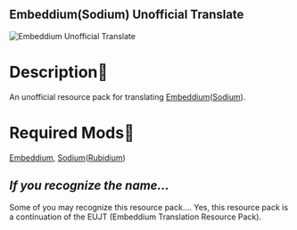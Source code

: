 ## Embeddium(Sodium) Unofficial Translate

![Embeddium Unofficial Translate](https://cdn.modrinth.com/data/cached_images/0f1213c99ad37ce9dc41b691d2bd0516f81e875b.png)

# Description📖
An unofficial resource pack for translating [Embeddium](https://modrinth.com/mod/embeddium)([Sodium](https://modrinth.com/mod/sodium)).

# Required Mods🔴
[Embeddium](https://modrinth.com/mod/embeddium), [Sodium](https://modrinth.com/mod/sodium)([Rubidium](https://modrinth.com/mod/rubidium))


## _**If you recognize the name...**_
Some of you may recognize this resource pack....
Yes, this resource pack is a continuation of the EUJT (Embeddium Translation Resource Pack).
